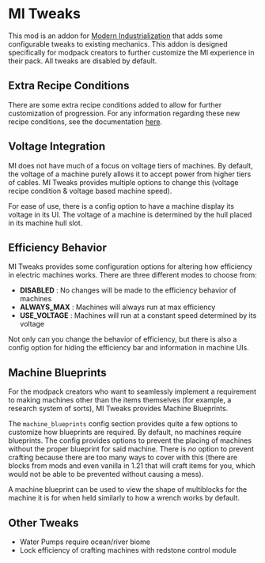 # MI Tweaks
This mod is an addon for [Modern Industrialization](https://github.com/AztechMC/Modern-Industrialization) that adds some configurable tweaks to existing mechanics. This addon is designed specifically for modpack creators to further customize the MI experience in their pack. All tweaks are disabled by default.

## Extra Recipe Conditions
There are some extra recipe conditions added to allow for further customization of progression. For any information regarding these new recipe conditions, see the documentation [here](https://github.com/Swedz/MI-Tweaks/blob/master/docs/RECIPE_CONDITIONS.md).

## Voltage Integration
MI does not have much of a focus on voltage tiers of machines. By default, the voltage of a machine purely allows it to accept power from higher tiers of cables. MI Tweaks provides multiple options to change this (voltage recipe condition & voltage based machine speed).

For ease of use, there is a config option to have a machine display its voltage in its UI. The voltage of a machine is determined by the hull placed in its machine hull slot.

## Efficiency Behavior
MI Tweaks provides some configuration options for altering how efficiency in electric machines works. There are three different modes to choose from:

- **DISABLED** : No changes will be made to the efficiency behavior of machines
- **ALWAYS_MAX** : Machines will always run at max efficiency
- **USE_VOLTAGE** : Machines will run at a constant speed determined by its voltage

Not only can you change the behavior of efficiency, but there is also a config option for hiding the efficiency bar and information in machine UIs.

## Machine Blueprints
For the modpack creators who want to seamlessly implement a requirement to making machines other than the items themselves (for example, a research system of sorts), MI Tweaks provides Machine Blueprints.

The `machine_blueprints` config section provides quite a few options to customize how blueprints are required. By default, no machines require blueprints. The config provides options to prevent the placing of machines without the proper blueprint for said machine. There is *no* option to prevent crafting because there are too many ways to cover with this (there are blocks from mods and even vanilla in 1.21 that will craft items for you, which would not be able to be prevented without causing a mess).

A machine blueprint can be used to view the shape of multiblocks for the machine it is for when held similarly to how a wrench works by default.

## Other Tweaks
- Water Pumps require ocean/river biome
- Lock efficiency of crafting machines with redstone control module